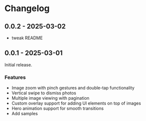 # Changelog

## 0.0.2 - 2025-03-02

- tweak README

## 0.0.1 - 2025-03-01

Initial release.

### Features

- Image zoom with pinch gestures and double-tap functionality
- Vertical swipe to dismiss photos
- Multiple image viewing with pagination
- Custom overlay support for adding UI elements on top of images
- Hero animation support for smooth transitions
- Add samples
